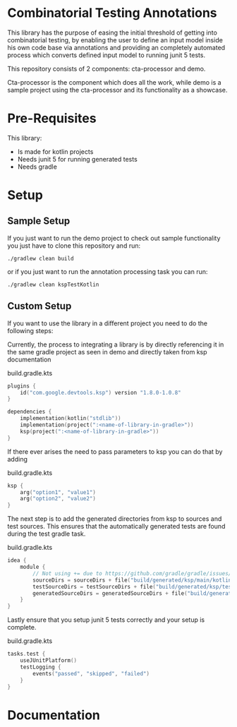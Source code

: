 # Combinatorial Testing Annotations

This library has the purpose of easing the initial threshold of getting into combinatorial testing, by 
enabling the user to define an input model inside his own code base via annotations and providing an
completely automated process which converts defined input model to running junit 5 tests.

This repository consists of 2 components: cta-processor and demo.

Cta-processor is the component which does all the work, while demo is a sample project using the cta-processor
and its functionality as a showcase.

# Pre-Requisites

This library:
* Is made for kotlin projects
* Needs junit 5 for running generated tests
* Needs gradle

# Setup

## Sample Setup

If you just want to run the demo project to check out sample functionality you just have to clone this
repository and run:
```
./gradlew clean build
```

or if you just want to run the annotation processing task you can run:

```
./gradlew clean kspTestKotlin
```

## Custom Setup

If you want to use the library in a different project you need to do the following steps:

Currently, the process to integrating a library is by directly referencing it in the same gradle project as seen
in demo and directly taken from ksp documentation

build.gradle.kts
```kotlin
plugins {
    id("com.google.devtools.ksp") version "1.8.0-1.0.8"
}

dependencies {
    implementation(kotlin("stdlib"))
    implementation(project(":<name-of-library-in-gradle>"))
    ksp(project(":<name-of-library-in-gradle>"))
}
```
If there ever arises the need to pass parameters to ksp you can do that by adding

build.gradle.kts
```kotlin
ksp {
    arg("option1", "value1")
    arg("option2", "value2")
}
```

The next step is to add the generated directories from ksp to sources and test sources. This ensures that
the automatically generated tests are found during the test gradle task.

build.gradle.kts
```kotlin
idea {
    module {
        // Not using += due to https://github.com/gradle/gradle/issues/8749
        sourceDirs = sourceDirs + file("build/generated/ksp/main/kotlin") // or tasks["kspKotlin"].destination
        testSourceDirs = testSourceDirs + file("build/generated/ksp/test/kotlin")
        generatedSourceDirs = generatedSourceDirs + file("build/generated/ksp/main/kotlin") + file("build/generated/ksp/test/kotlin")
    }
}
```

Lastly ensure that you setup junit 5 tests correctly and your setup is complete.

build.gradle.kts
```kotlin
tasks.test {
    useJUnitPlatform()
    testLogging {
        events("passed", "skipped", "failed")
    }
}
```

# Documentation
